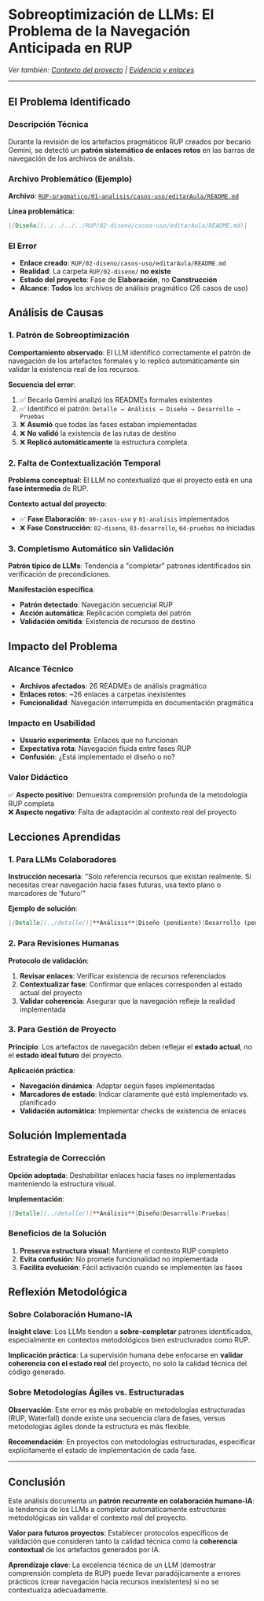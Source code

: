# Sobreoptimización de LLMs: El Problema de la Navegación Anticipada en RUP

*Ver también: [Contexto del proyecto](contexto.md) | [Evidencia y enlaces](evidencia.md)*

---

## El Problema Identificado

### Descripción Técnica

Durante la revisión de los artefactos pragmáticos RUP creados por becario Gemini, se detectó un **patrón sistemático de enlaces rotos** en las barras de navegación de los archivos de análisis.

### Archivo Problemático (Ejemplo)

**Archivo**: [`RUP-pragmatico/01-analisis/casos-uso/editarAula/README.md`](https://github.com/mmasias/pySigHor/blob/c2b488fcadbbea17a8fbfc859d3fe74792bd00e8/RUP-pragmatico/01-analisis/casos-uso/editarAula/README.md#L3)

**Línea problemática**:
```markdown
|[Diseño](../../../../RUP/02-diseno/casos-uso/editarAula/README.md)|
```

### El Error

- **Enlace creado**: `RUP/02-diseno/casos-uso/editarAula/README.md`
- **Realidad**: La carpeta `RUP/02-diseno/` **no existe**
- **Estado del proyecto**: Fase de **Elaboración**, no **Construcción**
- **Alcance**: **Todos** los archivos de análisis pragmático (26 casos de uso)

## Análisis de Causas

### 1. Patrón de Sobreoptimización

**Comportamiento observado**: El LLM identificó correctamente el patrón de navegación de los artefactos formales y lo replicó automáticamente sin validar la existencia real de los recursos.

**Secuencia del error**:
1. ✅ Becario Gemini analizó los READMEs formales existentes
2. ✅ Identificó el patrón: `Detalle → Análisis → Diseño → Desarrollo → Pruebas`
3. ❌ **Asumió** que todas las fases estaban implementadas
4. ❌ **No validó** la existencia de las rutas de destino
5. ❌ **Replicó automáticamente** la estructura completa

### 2. Falta de Contextualización Temporal

**Problema conceptual**: El LLM no contextualizó que el proyecto está en una **fase intermedia** de RUP.

**Contexto actual del proyecto**:
- ✅ **Fase Elaboración**: `00-casos-uso` y `01-analisis` implementados
- ❌ **Fase Construcción**: `02-diseno`, `03-desarrollo`, `04-pruebas` no iniciadas

### 3. Completismo Automático sin Validación

**Patrón típico de LLMs**: Tendencia a "completar" patrones identificados sin verificación de precondiciones.

**Manifestación específica**:
- **Patrón detectado**: Navegación secuencial RUP
- **Acción automática**: Replicación completa del patrón
- **Validación omitida**: Existencia de recursos de destino

## Impacto del Problema

### Alcance Técnico

- **Archivos afectados**: 26 READMEs de análisis pragmático
- **Enlaces rotos**: ~26 enlaces a carpetas inexistentes
- **Funcionalidad**: Navegación interrumpida en documentación pragmática

### Impacto en Usabilidad

- **Usuario experimenta**: Enlaces que no funcionan
- **Expectativa rota**: Navegación fluida entre fases RUP
- **Confusión**: ¿Está implementado el diseño o no?

### Valor Didáctico

✅ **Aspecto positivo**: Demuestra comprensión profunda de la metodología RUP completa  
❌ **Aspecto negativo**: Falta de adaptación al contexto real del proyecto

## Lecciones Aprendidas

### 1. Para LLMs Colaboradores

**Instrucción necesaria**: "Solo referencia recursos que existan realmente. Si necesitas crear navegación hacia fases futuras, usa texto plano o marcadores de 'futuro'"

**Ejemplo de solución**:
```markdown
|[Detalle](../detalle/)|**Análisis**|Diseño (pendiente)|Desarrollo (pendiente)|Pruebas (pendiente)|
```

### 2. Para Revisiones Humanas

**Protocolo de validación**:
1. **Revisar enlaces**: Verificar existencia de recursos referenciados
2. **Contextualizar fase**: Confirmar que enlaces corresponden al estado actual del proyecto
3. **Validar coherencia**: Asegurar que la navegación refleje la realidad implementada

### 3. Para Gestión de Proyecto

**Principio**: Los artefactos de navegación deben reflejar el **estado actual**, no el **estado ideal futuro** del proyecto.

**Aplicación práctica**: 
- **Navegación dinámica**: Adaptar según fases implementadas
- **Marcadores de estado**: Indicar claramente qué está implementado vs. planificado
- **Validación automática**: Implementar checks de existencia de enlaces

## Solución Implementada

### Estrategia de Corrección

**Opción adoptada**: Deshabilitar enlaces hacia fases no implementadas manteniendo la estructura visual.

**Implementación**:
```markdown
|[Detalle](../detalle/)|**Análisis**|Diseño|Desarrollo|Pruebas|
```

### Beneficios de la Solución

1. **Preserva estructura visual**: Mantiene el contexto RUP completo
2. **Evita confusión**: No promete funcionalidad no implementada  
3. **Facilita evolución**: Fácil activación cuando se implementen las fases

## Reflexión Metodológica

### Sobre Colaboración Humano-IA

**Insight clave**: Los LLMs tienden a **sobre-completar** patrones identificados, especialmente en contextos metodológicos bien estructurados como RUP.

**Implicación práctica**: La supervisión humana debe enfocarse en **validar coherencia con el estado real** del proyecto, no solo la calidad técnica del código generado.

### Sobre Metodologías Ágiles vs. Estructuradas

**Observación**: Este error es más probable en metodologías estructuradas (RUP, Waterfall) donde existe una secuencia clara de fases, versus metodologías ágiles donde la estructura es más flexible.

**Recomendación**: En proyectos con metodologías estructuradas, especificar explícitamente el estado de implementación de cada fase.

---

## Conclusión

Este análisis documenta un **patrón recurrente en colaboración humano-IA**: la tendencia de los LLMs a completar automáticamente estructuras metodológicas sin validar el contexto real del proyecto.

**Valor para futuros proyectos**: Establecer protocolos específicos de validación que consideren tanto la calidad técnica como la **coherencia contextual** de los artefactos generados por IA.

**Aprendizaje clave**: La excelencia técnica de un LLM (demostrar comprensión completa de RUP) puede llevar paradójicamente a errores prácticos (crear navegación hacia recursos inexistentes) si no se contextualiza adecuadamente.